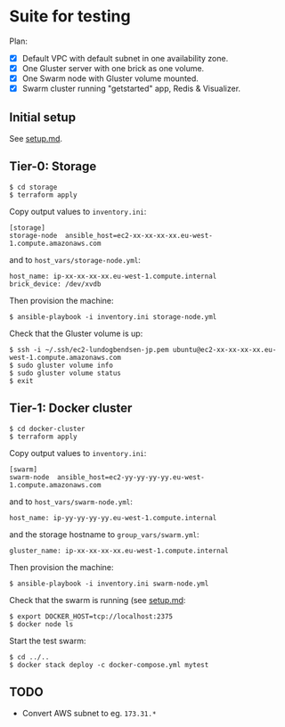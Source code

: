 # Suite for testing

Plan:

* [x] Default VPC with default subnet in one availability zone.
* [x] One Gluster server with one brick as one volume.
* [x] One Swarm node with Gluster volume mounted.
* [x] Swarm cluster running "getstarted" app, Redis & Visualizer.

## Initial setup

See [setup.md](../setup.md).

## Tier-0: Storage

    $ cd storage
    $ terraform apply

Copy output values to `inventory.ini`:

    [storage]
    storage-node  ansible_host=ec2-xx-xx-xx-xx.eu-west-1.compute.amazonaws.com

and to `host_vars/storage-node.yml`:

    host_name: ip-xx-xx-xx-xx.eu-west-1.compute.internal
    brick_device: /dev/xvdb

Then provision the machine:

    $ ansible-playbook -i inventory.ini storage-node.yml

Check that the Gluster volume is up:

    $ ssh -i ~/.ssh/ec2-lundogbendsen-jp.pem ubuntu@ec2-xx-xx-xx-xx.eu-west-1.compute.amazonaws.com
    $ sudo gluster volume info
    $ sudo gluster volume status
    $ exit

## Tier-1: Docker cluster

    $ cd docker-cluster
    $ terraform apply

Copy output values to `inventory.ini`:

    [swarm]
    swarm-node  ansible_host=ec2-yy-yy-yy-yy.eu-west-1.compute.amazonaws.com

and to `host_vars/swarm-node.yml`:

    host_name: ip-yy-yy-yy-yy.eu-west-1.compute.internal

and the storage hostname to `group_vars/swarm.yml`:

    gluster_name: ip-xx-xx-xx-xx.eu-west-1.compute.internal

Then provision the machine:

    $ ansible-playbook -i inventory.ini swarm-node.yml

Check that the swarm is running (see [setup.md](../../setup.md):

    $ export DOCKER_HOST=tcp://localhost:2375
    $ docker node ls

Start the test swarm:

    $ cd ../..
    $ docker stack deploy -c docker-compose.yml mytest

## TODO

- Convert AWS subnet to eg. `173.31.*`
